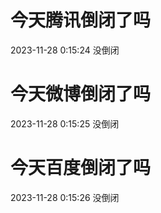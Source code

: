 # 今天腾讯倒闭了吗

2023-11-28 0:15:24 没倒闭

# 今天微博倒闭了吗

2023-11-28 0:15:25 没倒闭

# 今天百度倒闭了吗

2023-11-28 0:15:26 没倒闭

